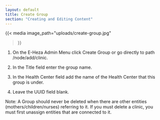 ```yaml
---
layout: default
title: Create Group
section: "Creating and Editing Content"
---
```


{{< media
   image_path="uploads/create-group.jpg"
>}}

1. On the E-Heza Admin Menu click Create Group or go directly to path /node/add/clinic.

2. In the Title field enter the group name.

3. In the Health Center field add the name of the Health Center that this group is under.

4. Leave the UUID field blank.


Note: A Group should never be deleted when there are other entities (mothers/children/nurses) referring to it. If you must delete a clinic, you must first unassign entities that are connected to it.
